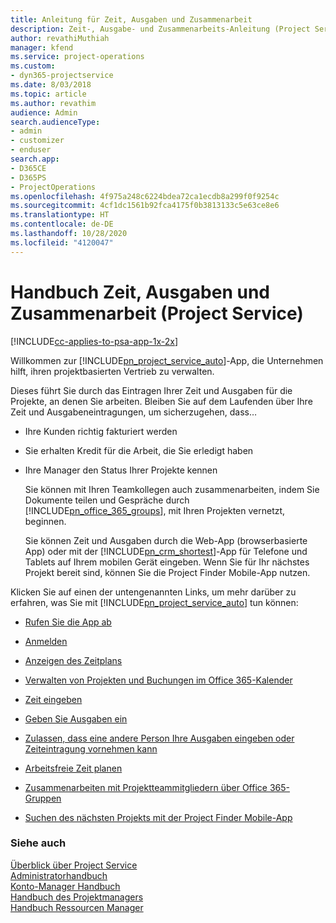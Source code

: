 ```yaml
---
title: Anleitung für Zeit, Ausgaben und Zusammenarbeit
description: Zeit-, Ausgabe- und Zusammenarbeits-Anleitung (Project Service)
author: revathiMuthiah
manager: kfend
ms.service: project-operations
ms.custom:
- dyn365-projectservice
ms.date: 8/03/2018
ms.topic: article
ms.author: revathim
audience: Admin
search.audienceType:
- admin
- customizer
- enduser
search.app:
- D365CE
- D365PS
- ProjectOperations
ms.openlocfilehash: 4f975a248c6224bdea72ca1ecdb8a299f0f9254c
ms.sourcegitcommit: 4cf1dc1561b92fca4175f0b3813133c5e63ce8e6
ms.translationtype: HT
ms.contentlocale: de-DE
ms.lasthandoff: 10/28/2020
ms.locfileid: "4120047"
---
```

# <a name="time-expense-and-collaboration-guide-project-service"></a>Handbuch Zeit, Ausgaben und Zusammenarbeit (Project Service)

[!INCLUDE[cc-applies-to-psa-app-1x-2x](../includes/cc-applies-to-psa-app-1x-2x.md)]

Willkommen zur [!INCLUDE[pn_project_service_auto](../includes/pn-project-service-auto.md)]-App, die Unternehmen hilft, ihren projektbasierten Vertrieb zu verwalten. 
  
 Dieses führt Sie durch das Eintragen Ihrer Zeit und Ausgaben für die Projekte, an denen Sie arbeiten. Bleiben Sie auf dem Laufenden über Ihre Zeit und Ausgabeneintragungen, um sicherzugehen, dass…  
  
- Ihre Kunden richtig fakturiert werden  
  
- Sie erhalten Kredit für die Arbeit, die Sie erledigt haben  
  
- Ihre Manager den Status Ihrer Projekte kennen  
  
  Sie können mit Ihren Teamkollegen auch zusammenarbeiten, indem Sie Dokumente teilen und Gespräche durch [!INCLUDE[pn_office_365_groups](../includes/pn-office-365-groups.md)], mit Ihren Projekten vernetzt, beginnen.  
  
  Sie können Zeit und Ausgaben durch die Web-App (browserbasierte App) oder mit der [!INCLUDE[pn_crm_shortest](../includes/pn-crm-shortest.md)]-App für Telefone und Tablets auf Ihrem mobilen Gerät eingeben. Wenn Sie für Ihr nächstes Projekt bereit sind, können Sie die Project Finder Mobile-App nutzen.  
  
Klicken Sie auf einen der untengenannten Links, um mehr darüber zu erfahren, was Sie mit [!INCLUDE[pn_project_service_auto](../includes/pn-project-service-auto.md)] tun können:  
  
-   [Rufen Sie die App ab](../psa/get-apps.md)  
  
-   [Anmelden](../psa/sign-in.md)  
  
-   [Anzeigen des Zeitplans](../psa/view-schedule.md)  
  
-   [Verwalten von Projekten und Buchungen im Office 365-Kalender](../psa/manage-project-bookings-office-365-calendar.md)  
  
-   [Zeit eingeben](../psa/enter-time.md)  
  
-   [Geben Sie Ausgaben ein](../psa/enter-expenses.md)  
  
-   [Zulassen, dass eine andere Person Ihre Ausgaben eingeben oder Zeiteintragung vornehmen kann](../psa/allow-someone-else-enter-time-entry-expense.md)  
  
-   [Arbeitsfreie Zeit planen](../psa/schedule-time-off.md)  
  
-   [Zusammenarbeiten mit Projektteammitgliedern über Office 365-Gruppen](../psa/collaborate-project-team-members-office-365-groups.md)  
  
-   [Suchen des nächsten Projekts mit der Project Finder Mobile-App](../psa/find-next-project-finder-mobile-app.md)  
  
### <a name="see-also"></a>Siehe auch  
 [Überblick über Project Service](../psa/overview.md)   
 [Administratorhandbuch](../psa/admin-guide.md)   
 [Konto-Manager Handbuch](../psa/account-manager-guide.md)   
 [Handbuch des Projektmanagers](../psa/project-manager-guide.md)   
 [Handbuch Ressourcen Manager](../psa/resource-manager-guide.md)   
